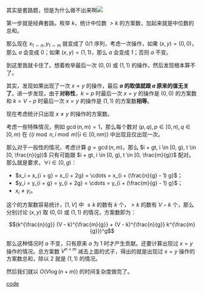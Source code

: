 其实是套路题，但是为什么做不出来啊![](//图.tk/7)

第一步就是经典套路。枚举 $k$，统计中位数 $> k$ 的方案数，加起来就是中位数的总和。

那么现在 $x_{1 \sim n}, y_{1 \sim m}$ 就变成了 $0/1$ 序列，考虑一次操作，如果 $(x,y) = (0,0)$，那么 $a$ 会变成 $0$；如果 $(x,y) = (1,1)$，那么 $a$ 会变成 $1$；否则 $a$ 不变。

到这里我就卡住了。想着枚举最后一次 $(0,0)$ 或 $(1,1)$ 的操作，然后发现根本算不了。

其实，发现如果出现了一次 $x = y$ 的操作，最后 **$a$ 的取值就跟 $a$ 原来的值无关了**。进一步发现，由于**对称性**，$k = p$ 时最后一次 $x = y$ 的操作是 $(0,0)$ 的方案数和 $k = V - p$ 时最后一次 $x = y$ 的操作是 $(1,1)$ 的方案数**相等**。

现在考虑统计只出现 $x \ne y$ 的操作的方案数。

考虑一些特殊情况，例如 $\gcd(n, m) = 1$，那么每个数对 $(p,q), p \in [0,n), q \in [0,m)$ 在 $\{(i \bmod n, i \bmod m) | i \in [0,nm)\}$ 中出现且仅出现一次。

那么对于一般性的情况，考虑计算 $g = \gcd(n, m)$，那么 $i + gt, i \in [0, g), t \in [0, \frac{n}{g})$ 只有可能跟 $i + gt, i \in [0, g), t \in [0, \frac{m}{g})$ 配对。那么就是要求，$\forall i \in [0, g)$： 

- $x_i = x_{i + g} = x_{i + 2g} = \cdots = x_{i + (\frac{n}{g} - 1) g}$；
- $y_i = y_{i + g} = y_{i + 2g} = \cdots = y_{i + (\frac{m}{g} - 1) g}$；
- $x_i \ne y_i$。

这个的方案数容易统计，$[1, V]$ 中 $\le k$ 的数有 $k$ 个，$> k$ 的数有 $V - k$ 个，那么分别讨论 $(x, y)$ 取 $(0, 0)$ 或 $(1, 1)$ 的情况，方案数即为：

$$(k^{\frac{n}{g}} (V - k)^{\frac{m}{g}} + (V - k)^{\frac{n}{g}} k^{\frac{m}{g}})^g$$

那么这种情况时 $a$ 不变，只有原来 $a$ 为 $1$ 时才产生贡献。还要计算出现过 $x = y$ 操作的情况。总方案数 $V^{n + m}$ 减去上面的式子，得出的就是出现过 $x = y$ 操作的方案数总和，除以 $2$ 就是 $(1, 1)$ 的情况。

然后我们就以 $O(V \log (n + m))$ 的时间复杂度做完了。

[code](https://atcoder.jp/contests/arc133/submissions/41515472)